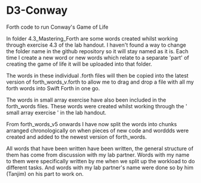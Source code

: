 # D3-Conway
Forth code to run Conway's Game of Life

In folder 4.3_Mastering_Forth are some words created whilst working through exercise 4.3 of the lab handout. I haven't found a way to change the folder name in the github repository so it will stay named as it is. Each time I create a new word or new words which relate to a separate 'part' of creating the game of life it will be uploaded into that folder.

The words in these individual .forth files will then be copied into the latest version of forth_words_v.forth to allow me to drag and drop a file with all my forth words into Swift Forth in one go. 

The words in small array exercise have also been included in the forth_words files. These words were created whilst working through the ' small array exercise ' in the lab handout.

From forth_words_v5 onwards I have now split the words into chunks arranged chronologically on when pieces of new code and worddds were created and added to the newest version of forth_words.

All words that have been written have been written, the general structure of them has come from discussion with my lab partner. Words with my name to them were specifically written by me when we split up the workload to do different tasks. And words with my lab partner's name were done so by him (Tanjim) on his part to work on.

